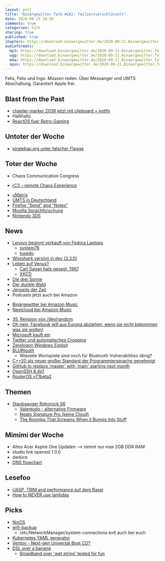 ```yaml
---
layout: post
title: "Binärgewitter Talk #262: Teilzeitverschlüsselt"
date: 2020-09-23 16:30
comments: true
categories: talk
sharing: true
published: true
chapters: https://download.binaergewitter.de/2020-09-21.Binaergewitter.Talk.262.chapters.txt
audioformats:
  mp3: https://download.binaergewitter.de/2020-09-21.Binaergewitter.Talk.262.mp3
  ogg: https://download.binaergewitter.de/2020-09-21.Binaergewitter.Talk.262.ogg
  m4a: https://download.binaergewitter.de/2020-09-21.Binaergewitter.Talk.262.m4a
  opus: https://download.binaergewitter.de/2020-09-21.Binaergewitter.Talk.262.opus
---
```

Felix, Felix und Ingo. Müssen reden. Über Messanger und UMTS Abschaltung. Garantiert Apple frei.


## Blast from the Past
- [chapter-marker 2038 jetzt mit clipboard + notify]( https://github.com/makefu/chapter-marker/compare/d6e0cee3dc8909d43bf7c2575ca697e50d337721..master )
- Hallihallo
- [ReactOS fuer Retro-Gaming](http://blog.binaergewitter.de/2020/07/21/binaergewitter-talk-number-259-snmp-nein-danke/#isso-1796)

## Untoter der Woche
- [piratebay.org unter falscher Flagge]( https://piratebay.org/ )

## Toter der Woche
- Chaos Communication Congress
 * [rC3 – remote Chaos Experience]( https://events.ccc.de/2020/09/04/rc3-remote-chaos-experience/ )
- [uMatrix]( https://www.ghacks.net/2020/09/20/umatrix-development-has-ended/ )
- [UMTS in Deutschland]( https://www.heise.de/news/Deutsche-Telekom-UMTS-wird-im-Sommer-2021-abgeschaltet-4905633.html )
- [Firefox "Send" and "Notes"]( https://www.heise.de/news/Umstrukturierung-bei-Mozilla-Firefox-schickt-Send-und-Notes-in-Ruhestand-4905441.html )
- [Mozilla Sprachforschung]( https://www.golem.de/news/mozilla-sprachforschungen-werden-eingestellt-2008-150395.html )
- [Nintendo 3DS]( https://www.bbc.com/news/technology-54191058 )

## News
- [Lenovo beginnt verkauft von Fedora Laptops]( https://www.golem.de/news/linux-lenovo-beginnt-mit-verkauf-von-fedora-laptops-2008-150570.html )
  * [system76](https://system76.com/ )
  * [tuxedo](https://www.tuxedocomputers.com/)
- [Wireshark version in dev (3.3.0)]( https://twitter.com/chrissanders88/status/1306262108665982976 )
- [Leben auf Venus?]( https://www.tagesschau.de/inland/leben-venus-101.html )
  * [Carl Sagan hats gesagt, 1967]( https://mashable.com/article/venus-life-theory-carl-sagan/?europe=true )
  * [XKCD]( https://xkcd.com/2359/ )
- [Die drei Sonne](https://amzn.to/3kB4x9Q )
- [Der dunkle Wald](https://amzn.to/3hVqRsW )
- [Jenseits der Zeit](https://amzn.to/2HmH2Db )
- Podcasts jetzt auch bei Amazon
 * [Binärgewitter bei Amazon Music]( https://music.amazon.de/podcasts/bc6ecd5a-2681-44cb-8217-ad5192a14871/Binrgewitter )
 * [Nextcloud bei Amazon Music]( https://music.amazon.de/podcasts/06f25ef0-22f4-4601-b668-b5ad38b9d8fe/The-Nextcloud-Podcast )
- [35. Revision von /dev/random]( https://www.phoronix.com/scan.php?page=news_item&px=LRNG-dev-random-35 )
- [Oh nein, Facebook will aus Europa abziehen, wenn sie nicht bekommen was sie wollen!]( https://www.vice.com/en_us/article/889pk3/facebook-threatens-to-pull-out-of-europe-if-it-doesnt-get-its-way )
- [Microsoft kauft ein]( https://www.heise.de/news/Spieleindustrie-Microsoft-kauft-Bethesda-und-id-Software-4907190.html )
- [Twitter und automatisches Cropping]( https://twitter.com/_jsimonovski/status/1307542747197239296 )
- [Zerologon Windows Exploit]( https://www.secura.com/blog/zero-logon )
- [BLURtooth]( https://www.golem.de/news/blurtooth-sicherheitsluecke-ermoeglicht-mitm-angriffe-auf-bluetooth-2009-150819.html )
  - Wieviele Wortspiele sind noch für Bluetooth Vulnerabilities übrig?
- [C++20 als neuer großer Standard der Programmiersprache genehmigt]( https://www.heise.de/news/C-20-als-neuer-grosser-Standard-der-Programmiersprache-genehmigt-4886316.html )
- [GitHub to replace 'master' with 'main' starting next month]( https://www.zdnet.com/article/github-to-replace-master-with-main-starting-next-month/ )
- [OpenSSH 8.4p1]( https://marc.info/?l=openssh-unix-dev&m=160058237420615&w=2 )
- [RouterOS v7.1beta2](https://forum.mikrotik.com/viewtopic.php?f=1&t=165248)

## Themen
- [Staubsauger Roborock S6]( https://amzn.to/30040Gu )
  * [Valentudo - alternative Firmware]( https://valetudo.cloud/ )
  * [Neato Signature Pro (keine Cloud)]( https://www.amazon.de/NEATO-945-0065-Neato-Signature-Pro )
  * [The Roomba That Screams When it Bumps Into Stuff]( https://youtu.be/mvz3LRK263E )


## Mimimi der Woche
- Altes Acer Aspire One Updaten --> nimmt nur max 2GB DDR RAM
- studio link openssl 1.0.0
- darkice
- [DNS flowchart]( https://i.imgur.com/YKvOiA4.png )

## Lesefoo
- [UASP, TRIM and performance auf dem Raspi]( https://www.jeffgeerling.com/blog/2020/raspberry-pi-usb-boot-uasp-trim-and-performance )
- [How to NEVER use lambdas]( https://gist.github.com/MineRobber9000/19c331a9f5d8e994a4ed251f0ffa1e98 )

## Picks

- [NixOS]( https://nixos.org/ )
- [wifi-backup]( https://pypi.org/project/wifi-backup/ )
  - /etc/NetworkManager/system-connections evtl auch bei euch
- [Kubernetes YAML generator]( https://k8syaml.com/ )
- [Ventoy - Next-gen Universal Boot CD?]( https://www.ventoy.net/en/index.html )
- [DSL over a banana]( https://twitter.com/vidister/status/1304542559210024962 )
  * [Broadband over 'wet string' tested for fun]( https://www.bbc.com/news/technology-42338067 )
